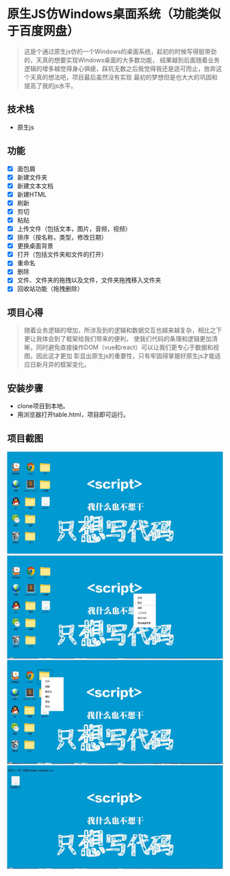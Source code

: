# 原生JS仿Windows桌面系统（功能类似于百度网盘）
> 这是个通过原生js仿的一个Windows的桌面系统，起初的时候写得挺带劲的，天真的想要实现Windows桌面的大多数功能，
结果越到后面随着业务逻辑的增多越觉得身心俱疲，踩坑无数之后我觉得我还是适可而止，放弃这个天真的想法吧，项目最后虽然没有实现
最初的梦想但是也大大的巩固和提高了我的js水平。

## 技术栈
- 原生js

## 功能
- [x] 面包屑
- [x] 新建文件夹
- [x] 新建文本文档
- [x] 新建HTML
- [x] 刷新
- [x] 剪切
- [x] 粘贴
- [x] 上传文件（包括文本，图片，音频，视频）
- [x] 排序（按名称，类型，修改日期）
- [x] 更换桌面背景
- [x] 打开（包括文件夹和文件的打开）
- [x] 重命名
- [x] 删除
- [x] 文件、文件夹的拖拽以及文件，文件夹拖拽移入文件夹
- [x] 回收站功能（拖拽删除）

## 项目心得
> 随着业务逻辑的增加，所涉及到的逻辑和数据交互也越来越复杂，相比之下更让我体会到了框架给我们带来的便利，
使我们代码的条理和逻辑更加清晰，同时避免直接操作DOM（vue和react）可以让我们更专心于数据和视图，因此这才更加
彰显出原生js的重要性，只有牢固得掌握好原生js才能适应日新月异的框架变化。

## 安装步骤
- clone项目到本地。
- 用浏览器打开table.html，项目即可运行。

## 项目截图
![tabel_1](https://github.com/xueyanboliang/my-pics/blob/master/tabel/table.jpg?raw=true)
![tabel_2](https://github.com/xueyanboliang/my-pics/blob/master/tabel/table_1.jpg?raw=true)
![tabel_3](https://github.com/xueyanboliang/my-pics/blob/master/tabel/tabel_2.jpg?raw=true)
![tabel_4](https://github.com/xueyanboliang/my-pics/blob/master/tabel/tabel_3.jpg?raw=true)
